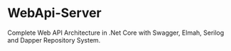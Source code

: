 # WebApi-Server
Complete Web API Architecture in .Net Core with Swagger, Elmah, Serilog and Dapper Repository System.
